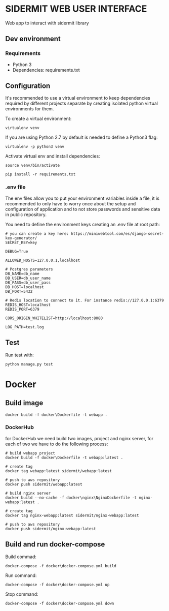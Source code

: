 # SIDERMIT WEB USER INTERFACE

Web app to interact with sidermit library

## Dev environment

### Requirements

- Python 3
- Dependencies: requirements.txt

## Configuration

It's recommended to use a virtual environment to keep dependencies required by different projects separate by creating isolated python virtual environments for them.

To create a virtual environment:

```
virtualenv venv
```
If you are using Python 2.7 by default is needed to define a Python3 flag:

```
virtualenv -p python3 venv
```

Activate virtual env and install dependencies:
```
source venv/bin/activate
 
pip install -r requirements.txt
```

### .env file
The env files allow you to put your environment variables inside a file, it is recommended to only have to worry once about the setup and configuration of application and to not store passwords and sensitive data in public repository.
 
You need to define the environment keys creating an .env file at root path:

```
# you can create a key here: https://miniwebtool.com/es/django-secret-key-generator/
SECRET_KEY=key

DEBUG=True

ALLOWED_HOSTS=127.0.0.1,localhost

# Postgres parameters
DB_NAME=db_name
DB_USER=db_user_name
DB_PASS=db_user_pass
DB_HOST=localhost
DB_PORT=5432

# Redis location to connect to it. For instance redis://127.0.0.1:6379 
REDIS_HOST=localhost
REDIS_PORT=6379

CORS_ORIGIN_WHITELIST=http://localhost:8080

LOG_PATH=test.log
```

## Test

Run test with:
```
python manage.py test
```

# Docker

## Build image

```
docker build -f docker\Dockerfile -t webapp .
```

### DockerHub

for DockerHub we need build two images, project and nginx server, for each of two we have to do the following process:

```
# build webapp project
docker build -f docker\Dockerfile -t webapp:latest .

# create tag
docker tag webapp:latest sidermit/webapp:latest

# push to aws repository
docker push sidermit/webapp:latest
```

```
# build nginx server
docker build --no-cache -f docker\nginx\NginxDockerfile -t nginx-webapp:latest .

# create tag
docker tag nginx-webapp:latest sidermit/nginx-webapp:latest

# push to aws repository
docker push sidermit/nginx-webapp:latest
```

## Build and run docker-compose

Build commad:
```
docker-compose -f docker\docker-compose.yml build
```

Run command:
```
docker-compose -f docker\docker-compose.yml up
```

Stop command:
```
docker-compose -f docker\docker-compose.yml down
```
